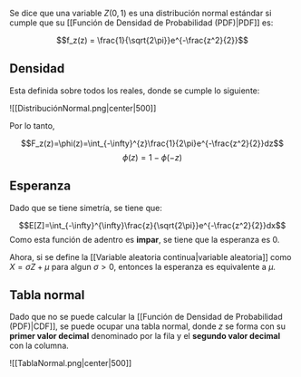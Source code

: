 
Se dice que una variable $Z(0,1)$ es una distribución normal estándar si cumple que su [[Función de Densidad de Probabilidad (PDF)|PDF]] es: 

$$f_z(z) = \frac{1}{\sqrt{2\pi}}e^{-\frac{z^2}{2}}$$ 




## Densidad  

Esta definida sobre todos los reales, donde se cumple lo siguiente: 

![[DistribuciónNormal.png|center|500]]


Por lo tanto, 

$$F_z(z)=\phi(z)=\int_{-\infty}^{z}\frac{1}{2\pi}e^{-\frac{z^2}{2}}dz$$ 
$$\phi(z)=1-\phi(-z)$$ 
## Esperanza 

Dado que se tiene simetría, se tiene que: 

$$E[Z]=\int_{-\infty}^{\infty}\frac{z}{\sqrt{2\pi}}e^{-\frac{z^2}{2}}dx$$ 
Como esta función de adentro es **impar**, se tiene que la esperanza es 0. 

Ahora, si se define la [[Variable aleatoria continua|variable aleatoria]] como $X = \sigma Z+\mu$ para algun $\sigma>0$, entonces la esperanza es equivalente a $\mu$. 

## Tabla normal 

Dado que no se puede calcular la [[Función de Densidad de Probabilidad (PDF)|CDF]], se puede ocupar una tabla normal, donde $z$ se forma con su **primer valor decimal** denominado por la fila y el **segundo valor decimal** con la columna. 

![[TablaNormal.png|center|500]]

